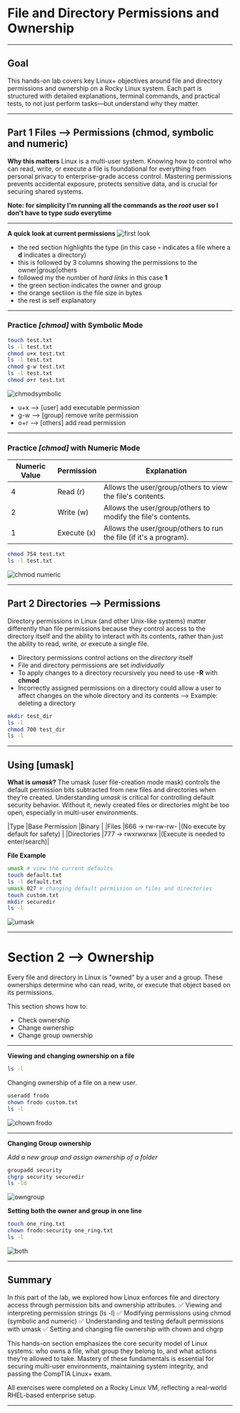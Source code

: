 # File and Directory Permissions and Ownership

---

## Goal

This hands-on lab covers key Linux+ objectives around file and directory permissions and ownership on a Rocky Linux system. Each part is structured with detailed explanations, terminal commands, and practical tests, to not just perform tasks—but understand why they matter.

---

## Part 1  Files --> Permissions (chmod, symbolic and numeric)

**Why this matters**
Linux is a multi-user system. Knowing how to control who can read, write, or execute a file is foundational for everything from personal privacy to enterprise-grade access control. Mastering permissions prevents accidental exposure, protects sensitive data, and is crucial for securing shared systems.

**Note: for simplicity I'm running all the commands as the *root* user so I don't have to type *sudo* everytime**

---

**A quick look at current permissions**
![first look](screenshots/firstlook.png)

- the red section highlights the type (in this case **-** indicates a file where a **d** indicates a directory)
- this is followed by 3 columns showing the permissions to the owner|group|others
- followed my the number of *hard links* in this case **1**
- the green section indicates the owner and group
- the orange sectiion is the file size in bytes
- the rest is self explanatory

---

### Practice *[chmod]* with Symbolic Mode

```bash
touch test.txt
ls -l test.txt
chmod u+x test.txt
ls -l test.txt
chmod g-w test.txt
ls -l test.txt
chmod o+r test.txt
```

![chmodsymbolic](screenshots/chmodsymbolic.png)

- u+x --> [user] add executable permission
- g-w --> [group] remove write permission
- o+r --> [others] add read permission

---

### Practice *[chmod]* with Numeric Mode

| Numeric Value | Permission  | Explanation                                  |
|---------------|-------------|----------------------------------------------|
| 4             | Read (r)    | Allows the user/group/others to view the file's contents. |
| 2             | Write (w)   | Allows the user/group/others to modify the file's contents. |
| 1             | Execute (x) | Allows the user/group/others to run the file (if it's a program). |


```bash
chmod 754 test.txt
ls -l test.txt
```
![chmod numeric](screeshots/chmodnumeric.png)

---

## Part 2 Directories --> Permissions

Directory permissions in Linux (and other Unix-like systems) matter differently than file permissions because they control access to the directory itself and the ability to interact with its contents, rather than just the ability to read, write, or execute a single file.
- Directory permissions control actions on the *directory* itself
- File and directory permissions are set *individually*
- To apply changes to a directory recursively you need to use **-R** with **chmod**
- Incorrectly assigned permissions on a directory could allow a user to affect changes on the whole directory and its contents --> Example: deleting a directory

```bash
mkdir test_dir
ls -l
chmod 700 test_dir
ls -l
```

---

## Using [umask]

**What is *umask*?**
The umask (user file-creation mode mask) controls the default permission bits subtracted from new files and directories when they’re created. Understanding *umask* is critical for controlling default security behavior. Without it, newly created files or directories might be too open, especially in multi-user environments.

|Type	      |Base Permission	|Binary                             |
|Files	      |666 → rw-rw-rw-	|(No execute by default for safety) |
|Directories  |777 → rwxrwxrwx	|(Execute is needed to enter/search)|

**File Example**
```bash
umask # view the current defaults
touch default.txt 
ls -l default.txt
umask 027 # changing default permission on files and directories
touch custom.txt
mkdir securedir
ls -l
```

![umask](screenshots/umask.png)

---

# Section 2 --> Ownership


Every file and directory in Linux is "owned" by a user and a group. These ownerships determine who can read, write, or execute that object based on its permissions.

This section shows how to:
- Check ownership
- Change ownership
- Change group ownership

---

**Viewing and changing ownership on a file**

```bash
ls -l
```
Changing ownership of a file on a new user. 
```bash
useradd frodo
chown frodo custom.txt
ls -l
```

![chown frodo](screenshots/chownfrodo.png)

---

**Changing Group ownership**

*Add a new group and assign ownership of a folder*

```bash
groupadd security
chgrp security securedir
ls -ld
```

![owngroup](screenshots/owngroup.png)

**Setting both the owner and group in one line**

```bash
touch one_ring.txt
chown frodo:security one_ring.txt
ls -l
```

![both](screeshots/both.png)

---

## Summary

In this part of the lab, we explored how Linux enforces file and directory access through permission bits and ownership attributes.
✅ Viewing and interpreting permission strings (ls -l)
✅ Modifying permissions using chmod (symbolic and numeric)
✅ Understanding and testing default permissions with umask
✅ Setting and changing file ownership with chown and chgrp

This hands-on section emphasizes the core security model of Linux systems: who owns a file, what group they belong to, and what actions they’re allowed to take. Mastery of these fundamentals is essential for securing multi-user environments, maintaining system integrity, and passing the CompTIA Linux+ exam.

All exercises were completed on a Rocky Linux VM, reflecting a real-world RHEL-based enterprise setup.

---
